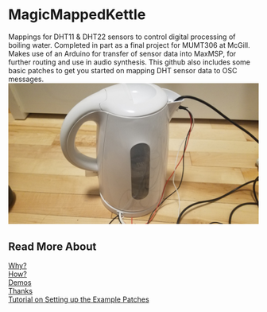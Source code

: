 <!---layout: page
title: "About"
permalink: /about/--->

<h1> MagicMappedKettle </h1>
Mappings for DHT11 & DHT22 sensors to control digital processing of boiling water. Completed in part as a final project for MUMT306 at McGill. Makes use of an Arduino for transfer of sensor data into MaxMSP, for further routing and use in audio synthesis. This github also includes some basic patches to get you started on mapping DHT sensor data to OSC messages.

<img src="Mounting/Kettle_AllwiredUp.jpg" alt="Kettle">

<h2> Read More About </h2>
<a href="https://kaseypocius.github.io/MUMT306-MagicMappedKettle/why"> Why?</a><br>
<a href="https://kaseypocius.github.io/MUMT306-MagicMappedKettle/how"> How?</a><br>
<a href="https://kaseypocius.github.io/MUMT306-MagicMappedKettle/demos"> Demos</a><br>
<a href="https://kaseypocius.github.io/MUMT306-MagicMappedKettle/thanks"> Thanks</a><br>
<a href="https://kaseypocius.github.io/MUMT306-MagicMappedKettle/tutorial"> Tutorial on Setting up the Example Patches</a>

